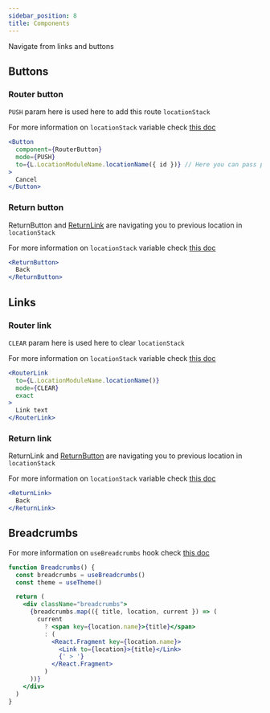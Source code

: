 ```yaml
---
sidebar_position: 8
title: Components
---
```


Navigate from links and buttons

## Buttons

### Router button

```PUSH``` param here is used here to add this route ```locationStack```

For more information on ```locationStack``` variable check [this doc](/docs/sagas/#setlocation)

```jsx
<Button
  component={RouterButton}
  mode={PUSH}
  to={L.LocationModuleName.locationName({ id })} // Here you can pass parameters defined in locations file
>
  Cancel
</Button>
```                

### Return button

ReturnButton and [ReturnLink](#return-link) are navigating you to previous location in ```locationStack```

For more information on ```locationStack``` variable check [this doc](/docs/sagas/#setlocation)

```jsx
<ReturnButton>
  Back
</ReturnButton>
```

## Links

### Router link

```CLEAR``` param here is used here to clear ```locationStack```

For more information on ```locationStack``` variable check [this doc](/docs/sagas/#setlocation)

```jsx
<RouterLink
  to={L.LocationModuleName.locationName()}
  mode={CLEAR} 
  exact
>
  Link text
</RouterLink>
```
### Return link

ReturnLink and [ReturnButton](#return-button) are navigating you to previous location in ```locationStack```

For more information on ```locationStack``` variable check [this doc](/docs/sagas/#setlocation)

```jsx
<ReturnLink>
  Back
</ReturnLink>
```

## Breadcrumbs
For more information on ```useBreadcrumbs``` hook check [this doc](/hooks.md/#useBreadcrumbs)


```jsx
function Breadcrumbs() {
  const breadcrumbs = useBreadcrumbs()
  const theme = useTheme()

  return (
    <div className="breadcrumbs">
      {breadcrumbs.map(({ title, location, current }) => (
        current
          ? <span key={location.name}>{title}</span>
          : (
            <React.Fragment key={location.name}>
              <Link to={location}>{title}</Link>
              {' > '}
            </React.Fragment>
          )
      ))}
    </div>
  )
}
```



